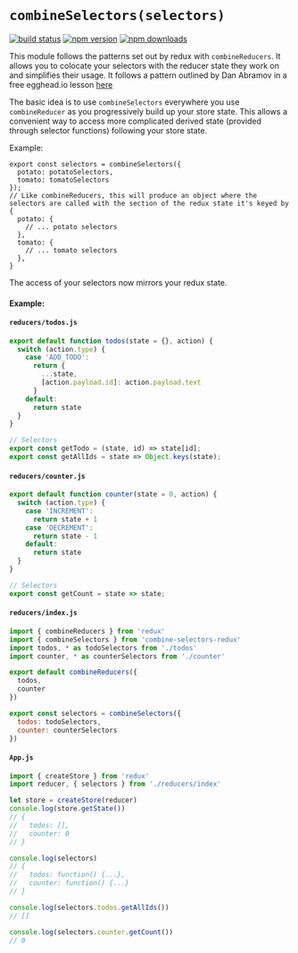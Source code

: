 # `combineSelectors(selectors)`

[![build status](https://img.shields.io/travis/tapayne88/combine-selectors-redux.svg?branch=master&style=flat-square)](https://travis-ci.org/tapayne88/combine-selectors-redux)
[![npm version](https://img.shields.io/npm/v/combine-selectors-redux.svg?style=flat-square)](https://www.npmjs.com/package/combine-selectors-redux)
[![npm downloads](https://img.shields.io/npm/dm/combine-selectors-redux.svg?style=flat-square)](https://www.npmjs.com/package/combine-selectors-redux)

This module follows the patterns set out by redux with `combineReducers`. It allows you to colocate your selectors with the reducer state they work on and simplifies their usage. It follows a pattern outlined by Dan Abramov in a free egghead.io lesson [here](https://egghead.io/lessons/javascript-redux-colocating-selectors-with-reducers)

The basic idea is to use `combineSelectors` everywhere you use `combineReducer` as you progressively build up your store state. This allows a convenient way to access more complicated derived state (provided through selector functions) following your store state.

Example:
```
export const selectors = combineSelectors({
  potato: potatoSelectors,
  tomato: tomatoSelectors
});
// Like combineReducers, this will produce an object where the selectors are called with the section of the redux state it's keyed by
{
  potato: {
    // ... potato selectors
  },
  tomato: {
    // ... tomato selectors
  },
}
```

The access of your selectors now mirrors your redux state.


#### Example:
#### `reducers/todos.js`

```js
export default function todos(state = {}, action) {
  switch (action.type) {
    case 'ADD_TODO':
      return {
        ...state,
        [action.payload.id]: action.payload.text
      }
    default:
      return state
  }
}

// Selectors
export const getTodo = (state, id) => state[id];
export const getAllIds = state => Object.keys(state);
```

#### `reducers/counter.js`

```js
export default function counter(state = 0, action) {
  switch (action.type) {
    case 'INCREMENT':
      return state + 1
    case 'DECREMENT':
      return state - 1
    default:
      return state
  }
}

// Selectors
export const getCount = state => state;
```

#### `reducers/index.js`

```js
import { combineReducers } from 'redux'
import { combineSelectors } from 'combine-selectors-redux'
import todos, * as todoSelectors from './todos'
import counter, * as counterSelectors from './counter'

export default combineReducers({
  todos,
  counter
})

export const selectors = combineSelectors({
  todos: todoSelectors,
  counter: counterSelectors
})
```

#### `App.js`

```js
import { createStore } from 'redux'
import reducer, { selectors } from './reducers/index'

let store = createStore(reducer)
console.log(store.getState())
// {
//   todos: [],
//   counter: 0
// }

console.log(selectors)
// {
//   todos: function() {...},
//   counter: function() {...}
// }

console.log(selectors.todos.getAllIds())
// []

console.log(selectors.counter.getCount())
// 0
```
